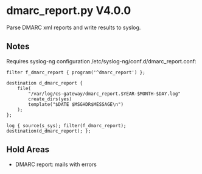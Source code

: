 dmarc_report.py V4.0.0
======================

Parse DMARC xml reports and write results to syslog.

## Notes
Requires syslog-ng configuration /etc/syslog-ng/conf.d/dmarc_report.conf:
```
filter f_dmarc_report { program('^dmarc_report') };

destination d_dmarc_report {
    file(
        "/var/log/cs-gateway/dmarc_report.$YEAR-$MONTH-$DAY.log"
        create_dirs(yes)
        template("$DATE $MSGHDR$MESSAGE\n")
    );
};

log { source(s_sys); filter(f_dmarc_report); destination(d_dmarc_report); };
```

## Hold Areas
* DMARC report: mails with errors
